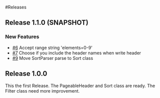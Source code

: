 #Releases

## Release 1.1.0 (SNAPSHOT)

### New Features

* [#6](https://github.com/KermabonStephane/commons-restful/issues/6) Accept range string 'elements=0-9'
* [#7](https://github.com/KermabonStephane/commons-restful/issues/6) Choose if you include the header names when write
  header
* [#9](https://github.com/KermabonStephane/commons-restful/issues/9) Move SortParser parse to Sort class

## Release 1.0.0

This the first Release. The PageableHeader and Sort class are ready. The Filter class need more improvement.

